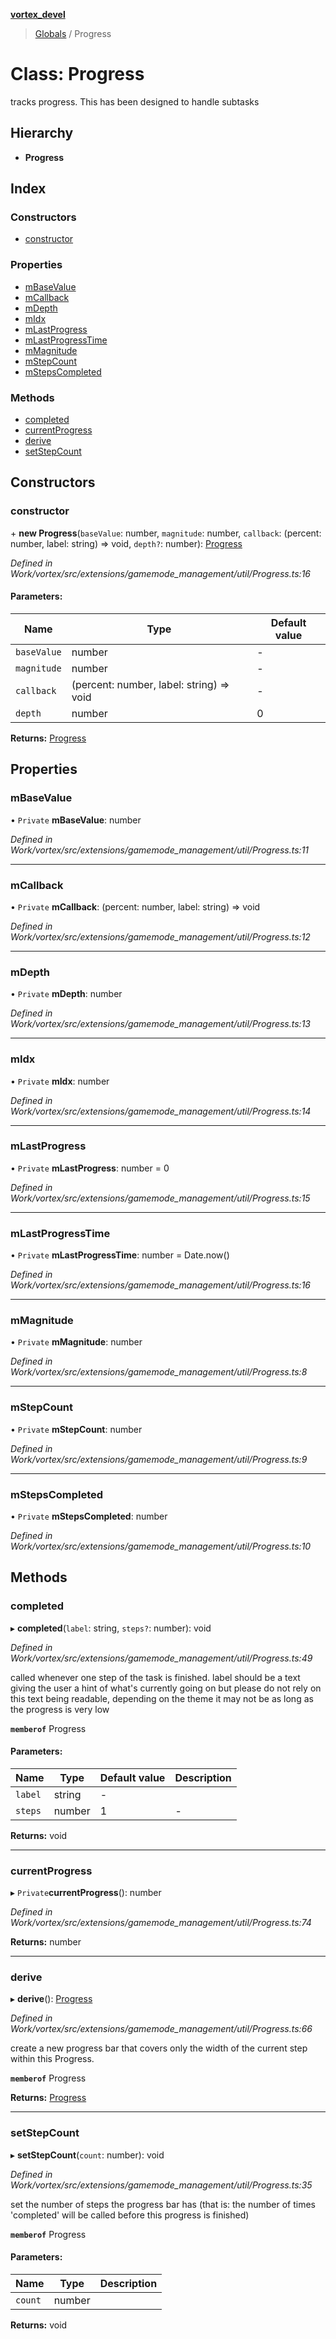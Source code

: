 **[vortex_devel](../README.md)**

> [Globals](../globals.md) / Progress

# Class: Progress

tracks progress. This has been designed to handle subtasks

## Hierarchy

* **Progress**

## Index

### Constructors

* [constructor](progress.md#constructor)

### Properties

* [mBaseValue](progress.md#mbasevalue)
* [mCallback](progress.md#mcallback)
* [mDepth](progress.md#mdepth)
* [mIdx](progress.md#midx)
* [mLastProgress](progress.md#mlastprogress)
* [mLastProgressTime](progress.md#mlastprogresstime)
* [mMagnitude](progress.md#mmagnitude)
* [mStepCount](progress.md#mstepcount)
* [mStepsCompleted](progress.md#mstepscompleted)

### Methods

* [completed](progress.md#completed)
* [currentProgress](progress.md#currentprogress)
* [derive](progress.md#derive)
* [setStepCount](progress.md#setstepcount)

## Constructors

### constructor

\+ **new Progress**(`baseValue`: number, `magnitude`: number, `callback`: (percent: number, label: string) => void, `depth?`: number): [Progress](progress.md)

*Defined in Work/vortex/src/extensions/gamemode_management/util/Progress.ts:16*

#### Parameters:

Name | Type | Default value |
------ | ------ | ------ |
`baseValue` | number | - |
`magnitude` | number | - |
`callback` | (percent: number, label: string) => void | - |
`depth` | number | 0 |

**Returns:** [Progress](progress.md)

## Properties

### mBaseValue

• `Private` **mBaseValue**: number

*Defined in Work/vortex/src/extensions/gamemode_management/util/Progress.ts:11*

___

### mCallback

• `Private` **mCallback**: (percent: number, label: string) => void

*Defined in Work/vortex/src/extensions/gamemode_management/util/Progress.ts:12*

___

### mDepth

• `Private` **mDepth**: number

*Defined in Work/vortex/src/extensions/gamemode_management/util/Progress.ts:13*

___

### mIdx

• `Private` **mIdx**: number

*Defined in Work/vortex/src/extensions/gamemode_management/util/Progress.ts:14*

___

### mLastProgress

• `Private` **mLastProgress**: number = 0

*Defined in Work/vortex/src/extensions/gamemode_management/util/Progress.ts:15*

___

### mLastProgressTime

• `Private` **mLastProgressTime**: number = Date.now()

*Defined in Work/vortex/src/extensions/gamemode_management/util/Progress.ts:16*

___

### mMagnitude

• `Private` **mMagnitude**: number

*Defined in Work/vortex/src/extensions/gamemode_management/util/Progress.ts:8*

___

### mStepCount

• `Private` **mStepCount**: number

*Defined in Work/vortex/src/extensions/gamemode_management/util/Progress.ts:9*

___

### mStepsCompleted

• `Private` **mStepsCompleted**: number

*Defined in Work/vortex/src/extensions/gamemode_management/util/Progress.ts:10*

## Methods

### completed

▸ **completed**(`label`: string, `steps?`: number): void

*Defined in Work/vortex/src/extensions/gamemode_management/util/Progress.ts:49*

called whenever one step of the task is finished. label
should be a text giving the user a hint of what's currently going on
but please do not rely on this text being readable, depending on the theme
it may not be as long as the progress is very low

**`memberof`** Progress

#### Parameters:

Name | Type | Default value | Description |
------ | ------ | ------ | ------ |
`label` | string | - |   |
`steps` | number | 1 | - |

**Returns:** void

___

### currentProgress

▸ `Private`**currentProgress**(): number

*Defined in Work/vortex/src/extensions/gamemode_management/util/Progress.ts:74*

**Returns:** number

___

### derive

▸ **derive**(): [Progress](progress.md)

*Defined in Work/vortex/src/extensions/gamemode_management/util/Progress.ts:66*

create a new progress bar that covers only the width of the current step
within this Progress.

**`memberof`** Progress

**Returns:** [Progress](progress.md)

___

### setStepCount

▸ **setStepCount**(`count`: number): void

*Defined in Work/vortex/src/extensions/gamemode_management/util/Progress.ts:35*

set the number of steps the progress bar has (that is: the number of
times 'completed' will be called before this progress is finished)

**`memberof`** Progress

#### Parameters:

Name | Type | Description |
------ | ------ | ------ |
`count` | number |   |

**Returns:** void
